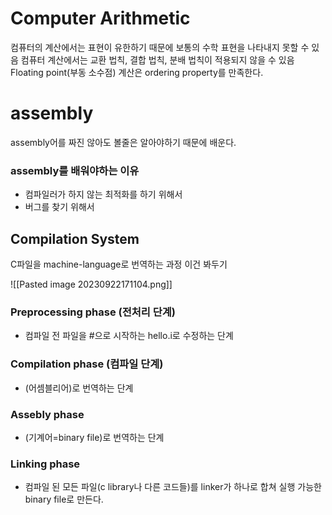 # Computer Arithmetic
컴퓨터의 계산에서는 표현이 유한하기 때문에 보통의 수학 표현을 나타내지 못할 수 있음
컴퓨터 계산에서는 교환 법칙, 결합 법칙, 분배 법칙이 적용되지 않을 수 있음
Floating point(부동 소수점) 계산은 ordering property를 만족한다.

# assembly
assembly어를 짜진 않아도 볼줄은 알아야하기 때문에 배운다.
### assembly를 배워야하는 이유
-  컴파일러가 하지 않는 최적화를 하기 위해서
- 버그를 찾기 위해서

## Compilation System

C파일을 machine-language로 번역하는 과정
이건 봐두기

![[Pasted image 20230922171104.png]]
### Preprocessing phase (전처리 단계)
- 컴파일 전 파일을 \#으로 시작하는 hello.i로 수정하는 단계
### Compilation phase (컴파일 단계)
- (어셈블리어)로 번역하는 단계
### Assebly phase
- (기계어=binary file)로 번역하는 단계
### Linking phase
- 컴파일 된 모든 파일(c library나 다른 코드들)를 linker가 하나로 합쳐 실행 가능한 binary file로 만든다.
